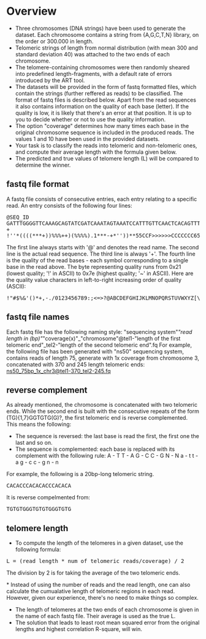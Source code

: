 # Overview

- Three chromosomes (DNA strings) have been used to generate the dataset. Each chromosome contains a string from {A,G,C,T,N} library, on the order or 300.000 in length. 
- Telomeric strings of length from normal distribution (with mean 300 and standard deviation 40) was attached to the two ends of each chromosome. 
- The telomere-containing chromosomes were then randomly sheared into predefined length-fragments, with a default rate of errors introduced by the ART tool. 
- The datasets will be provided in the form of fastq formatted files, which contain the strings (further reffered as reads) to be classified. The format of fastq files is described below. Apart from the read sequences it also contains information on the quality of each base (letter). If the quality is low, it is likely that there's an error at that position. It is up to you to decide whether or not to use the quality information.
- The option "coverage" determines how many times each base in the original chromosome sequence is included in the produced reads. The values 1 and 10 have been used in the provided datasets.
- Your task is to classify the reads into telomeric and non-telomeric ones, and compute their average length with the formula given below.
- The predicted and true values of telomere length (L) will be compared to determine the winner. 


## fastq file format
A fastq file consists of consecutive entries, each entry relating to a specific read. An entry consists of the following four lines: 

<pre>
@SEQ_ID
GATTTGGGGTTCAAAGCAGTATCGATCAAATAGTAAATCCATTTGTTCAACTCACAGTTT
+
!''*((((***+))%%%++)(%%%%).1***-+*''))**55CCF>>>>>>CCCCCCC65
</pre>

The first line always starts with '@' and denotes the read name. 
The second line is the actual read sequence. 
The third line is always '+'. 
The fourth line is the quality of the read bases - each symbol corresponding to a single base in the read above. The byte representing quality runs from 0x21 (lowest quality; '!' in ASCII) to 0x7e (highest quality; '~' in ASCII). Here are the quality value characters in left-to-right increasing order of quality (ASCII):

<pre>
!"#$%&'()*+,-./0123456789:;<=>?@ABCDEFGHIJKLMNOPQRSTUVWXYZ[\]^_`abcdefghijklmnopqrstuvwxyz{|}~
</pre>

## fastq file names 
Each fastq file has the following naming style: 
"sequencing system"_"read length in (bp)"_"coverage(x)"_"chromosome"@tel1-"length of the first telomeric end"_tel2-"length of the second telomeric end".fq
For example, the following file has been generated with "ns50" sequencing system, contains reads of length 75, generate with 1x coverage from chromosome 3, concatenated with 370 and 245 length telomeric ends: 
ns50_75bp_1x_chr3@tel1-370_tel2-245.fq

## reverse complement 
As already mentioned, the chromosome is concatenated with two telomeric ends. While the second end is built with the consecutive repeats of the form (TG){1,7}GGTGTG(G)?, the first telomeric end is reverse complemented. This means the following: 
- The sequence is reversed: the last base is read the first, the first one the last and so on. 
- The sequence is complemented: each base is replaced with its complement with the following rule: 
A - T
T - A
G - C
C - G 
N - N 
a - t 
t - a 
g - c
c - g 
n - n

For example, the following is a 20bp-long telomeric string. 
<pre>
CACACCCACACACCCACACA
</pre>

It is reverse compelmented from: 
<pre>
TGTGTGGGTGTGTGGGTGTG
</pre>

## telomere length 

- To compute the length of the telomeres in a given dataset, use the following formula: 
<pre>
L = (read_length * num_of_telomeric_reads/coverage) / 2
</pre>
The division by 2 is for taking the average of the two telomeric ends. 

\* Instead of using the number of reads and the read length, one can also calculate the cumualative length of telomeric regions in each read. However, given our experience, there's no need to make things so complex.

- The length of telomeres at the two ends of each chromosome is given in the name of each fastq file. Their average is used as the true L. 
- The solution that leads to least root mean squared error from the original lengths and highest correlation R-square, will win. 
